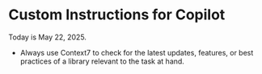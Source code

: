 # Custom Instructions for Copilot

Today is May 22, 2025.

- Always use Context7 to check for the latest updates, features, or best practices of a library relevant to the task at hand.

